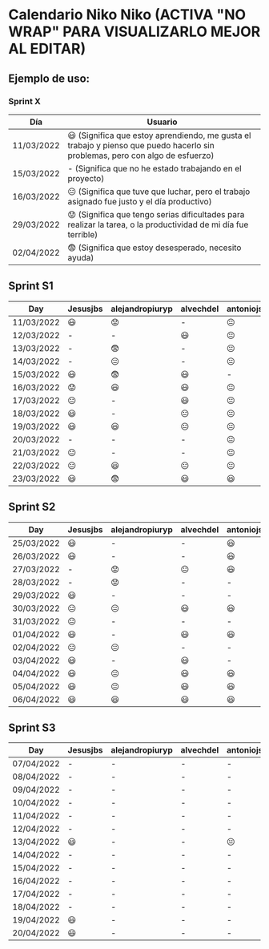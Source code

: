 # Calendario Niko Niko (ACTIVA "NO WRAP" PARA VISUALIZARLO MEJOR AL EDITAR)

## Ejemplo de uso:
### Sprint X 
| Día          |  Usuario  |
| ------------ | ------------- |
|  11/03/2022  |  :smiley: (Significa que estoy aprendiendo, me gusta el trabajo y pienso que puedo hacerlo sin problemas, pero con algo de esfuerzo)  |
|  15/03/2022  |  - (Significa que no he estado trabajando en el proyecto)  |
|  16/03/2022  |  :neutral_face:  (Significa que tuve que luchar, pero el trabajo asignado fue justo y el día productivo)  |
|  29/03/2022  |  :worried: (Significa que tengo serias dificultades para realizar la tarea, o la productividad de mi día fue terrible)  |
|  02/04/2022  |  :fearful:   (Significa que estoy desesperado, necesito ayuda)  |

## Sprint S1
| Day         |  Jesusjbs     |  alejandropiuryp  |  alvechdel       |  antoniojss1  |  antoniope33  |  eveyugyug        |  ferherque    |  Javitoox       |  javivm17     |  JJosePP          |  JoseCarlosMorales  |  manmogvil    |  maribelrb22  |  NoSoyDani     |
| ------------| ------------- | ----------------- | ---------------- | ------------- | ------------- | ----------------- | ------------- | --------------- | ------------- | ----------------- | ------------------- | ------------- | ------------- | -------------- |
|  11/03/2022 |   :smiley:    |   :worried:       |      -           |       :neutral_face:       |   :worried:   |   :smiley:        |   :worried:   |    :smiley:     |       -       |    :smiley:       |     :smiley:        |   :worried:   |       -       |   :smiley:     |
|  12/03/2022 |     -         |       -           |   :smiley:       |       :neutral_face:       |   :worried:   |   :smiley:        |   :smiley:    |    :smiley:     |      :smiley: |    :neutral_face: |     -               |         -     |   :smiley:    |   :smiley:     |
|  13/03/2022 |     -         |   :fearful:       |      -           |   :neutral_face:  |   :worried:   |   :worried:       |   :smiley:    |    :fearful:    |      :smiley: |    :neutral_face: |     -               |         -     |   :smiley:    |    -           |
|  14/03/2022 | -             |   :neutral_face:  |      -           |   :neutral_face:   |   :worried:    |   :fearful:       | :neutral_face:|    :worried:    |      :smiley: |    :smiley:       |     :fearful:       |   :worried:   |   :smiley:    |   :smiley:     |
|  15/03/2022 | :smiley:      |   :fearful:       |   :smiley:       |- |   :fearful:    |   :neutral_face:  |   -           |    :smiley:     |      :smiley: |       -           |     :fearful:       |   :smiley:    |   :smiley:    |   :smiley:     |
|  16/03/2022 | :worried:     |   :smiley:        |   :smiley:       |  :neutral_face:  |   :fearful:    |  :neutral_face:   | :neutral_face:|   :worried:     |      :smiley: |    :smiley:       |     :fearful:       |   :worried:   |   :smiley:    |   :smiley:     |
|  17/03/2022 | :neutral_face:|   -               |   :smiley:       |   :neutral_face: |  :fearful:            |  :smiley:         |  :smiley:  |   :smiley:         |      :smiley:            |    :neutral_face:              |    :neutral_face:        |   -            |   :smiley:          |   -     |
|  18/03/2022 | :smiley:      |   -               |   :neutral_face: | :neutral_face:  |   -           |  -                 |   :smiley:  |    :worried:        |      :smiley:            |    -              |     :neutral_face:          | :neutral_face:    |   :smiley:          |   :neutral_face:     |
|  19/03/2022 | :smiley:      |   :smiley:        |   :neutral_face: | :neutral_face: |   :worried:           | :neutral_face:         |  :smiley:    |   :smiley:      |      :smiley:            |    :neutral_face:              |     :neutral_face:       |     -    |   -          |   :neutral_face:     |
|  20/03/2022  |       -      |       -           |       -          |  :neutral_face:   |       :fearful:      |       :smiley:       |       -       |       :neutral_face:       |       :smiley:        |       :smiley:       |      :neutral_face:    |       -       |       -       |       :smiley:       |
|  21/03/2022  |   :neutral_face:  |       -      |   - |  :neutral_face:  |      :fearful:       |       :smiley:       |       -       |       :fearful:      |      :smiley:       |       -       |       :neutral_face:      |       -       |       :smiley:      |       -       |
|  22/03/2022  |    :neutral_face:  |   :smiley:  |   :neutral_face: |   :neutral_face:   |     :fearful:      |       :neutral_face:       |  :neutral_face:  |       -       |       :smiley:       |       :neutral_face:       |     :neutral_face:     |      :neutral_face:       |       :neutral_face:     |       :neutral_face:       |
|  23/03/2022  |    :smiley:       |    :fearful: |   :smiley:       |  :smiley:        |      :fearful:       |       :neutral_face:       |     :worried:     |       -       |       -        |      :smiley:             |         -        |      :worried:       |       :neutral_face:          |       -      |

## Sprint S2
| Day           |  Jesusjbs  |  alejandropiuryp  |  alvechdel  |  antoniojss1  |  antoniope33  |  eveyugyug  |  ferherque  |  Javitoox  |  javivm17  |  JJosePP  |  JoseCarlosMorales  |  manmogvil  |  maribelrb22  |  NoSoyDani  |
| ------------ | ------------- | ------------- | ------------- | ------------- | ------------- | ------------- | ------------- | ------------- | ------------- | ------------- | ------------- | ------------- | ------------- | ------------- |
|  25/03/2022  |     :smiley:  |       -       |       -       |     :smiley:     |       :neutral_face:       |       -       | :neutral_face:|:neutral_face: | :smiley:      |       -       |       -       |    :smiley:   |       :smiley:  |       -       |
|  26/03/2022  |     :smiley:  |       -       |       -       |     :smiley:     |       :neutral_face:       |       -       |  :smiley:     |       -       |  -            | :neutral_face:|:neutral_face: |       -       |       :smiley:  |       -       |
|  27/03/2022  |    -          |    :worried:  | :neutral_face:|    :smiley:    |       -       |     :smiley:  |       -       |:worried:      | :smiley:      | :neutral_face:|       -       |       -       |       :worried: | :neutral_face:|
|  28/03/2022  |       -       |    :worried:  |       -       |       -       |       :neutral_face:       |     :smiley:  |       -       |:smiley:       | :smiley:      |       :smiley:|       -       |       -       |       :worried: |  :smiley:     |
|  29/03/2022  |    :smiley:   |       -       |       -       |       -       |       :worried:       |    :smiley:   | :neutral_face:|:fearful:      | :smiley:      |       :smiley:|:neutral_face: |     :smiley:  |       :smiley:  |       -       |
|  30/03/2022  | :neutral_face:| :neutral_face:|    :smiley:   |     :smiley:    |       :neutral_face:       |     :smiley:  | :neutral_face:|:neutral_face: | :smiley:      |       :smiley:|:neutral_face: |     :smiley:  | :neutral_face:  | :smiley:      |
|  31/03/2022  | :neutral_face:|       -       |       -       |       -       |       -       |       -       |       -       |      :neutral_face:       |       :smiley:       |       -       |       -       |       -       |       :smiley:       |    :smiley:     |
|  01/04/2022  |    :smiley:   |       -       | :smiley:      |   :smiley:    |       -       |    :smiley:   |       -       |       :smiley:       |       :smiley:       |       -       |       :smiley:       |       -       |       :smiley:       |       -       |
|  02/04/2022  | :neutral_face:|       :neutral_face:       |       -       |       -       |       -       |    :smiley:   |       -       |    :smiley:   |       :smiley:       |       :smiley:       |      :smiley:      |    :smiley:   |       :smiley:       |       -       |
|  03/04/2022  |     :smiley:  |       -       |  :smiley:     |       -       |       :worried:       |    -          |       -       |    :smiley:   |       :smiley:       |       :neutral_face:       |       -      |    :smiley:   |       :smiley:       |      :smiley:       |
|  04/04/2022  |    :smiley:   | :neutral_face:|  :smiley:     |      :smiley: |       :fearful:       | :neutral_face:|       -       |       :worried:       |       :smiley:       |       :smiley:       |      :smiley:       |       -       |       -       |       :smiley:       |
|  05/04/2022  |    :smiley:   | :neutral_face:|  :smiley:     |    :smiley:    |       :neutral_face:       |    :smiley:          |   :smiley:  |       :fearful:      |       :smiley:       |       :smiley:       |      :smiley:       |  :smiley:     |       :smiley:       |       :smiley:       |
|  06/04/2022  |    :smiley:   |       :smiley:      |  :smiley:     |       :smiley:       |       :smiley:       |    :smiley:          |   :smiley:    |       :smiley:       |       :smiley:       |       :neutral_face:       |       :smiley:      |   :smiley:   |  :smiley:     |       :smiley:       |

## Sprint S3
| Day           |  Jesusjbs  |  alejandropiuryp  |  alvechdel  |  antoniojss1  |  antoniope33  |  eveyugyug    |  ferherque    |  Javitoox     |     javivm17  |    JJosePP    |JoseCarlosMorales|  manmogvil  |  maribelrb22  |  NoSoyDani  |
| ------------ | ------------- | ------------- | ------------- | ------------- | ------------- | ------------- | ------------- | ------------- | ------------- | ------------- | ------------- | ------------- | ------------- | ----------- |
|  07/04/2022  |       -       |       -       |       -       |       -       |       -       |       -       |       -       |  :smiley:     |       -       |       -       |       -       |       -       |    :smiley:   |     -       |
|  08/04/2022  |       -       |       -       |       -       |       -       |       -       |       -       |       -       |       -       |       -       |       -       |       -       |       -       |    :smiley:   |     -       |
|  09/04/2022  |       -       |       -       |       -       |       -       |       -       |       -       |       -       |   :smiley:    |       -       |       -       |       -       |       -       |       -       |     -       |
|  10/04/2022  |       -       |       -       |       -       |       -       |       -       |  :smiley:     |   :smiley:    |       -       |       -       |       -       |       -       |       -       |       -       |     -       |
|  11/04/2022  |       -       |       -       |       -       |       -       |       -       |       -       |       -       |       -       |       -       |       -       |       -       |  :smiley:     |       -       |     -       |
|  12/04/2022  |       -       |       -       |       -       |       -       |       -       |       -       |       -       |       -       |       -       |       -       |    :smiley:   |  :smiley:     |       -       |     -       |
|  13/04/2022  |    :smiley:   |       -       |       -       |:neutral_face: |       -       |       -       |:neutral_face: |:neutral_face: |       -       |       -       |       -       |  :smiley:     |       -       |     -       |
|  14/04/2022  |       -       |       -       |       -       |       -       |       -       |       -       |       -       |      -        |       -       |       -       |       -       |       -       |       -       |     -       |
|  15/04/2022  |       -       |       -       |       -       |       -       |       -       |       -       |       -       |      -        |       -       |       -       |       -       |       -       |       -       |     -       |
|  16/04/2022  |       -       |       -       |       -       |       -       |       -       |       -       |       -       |      -        |       -       |       -       |       -       |       -       |       -       |     -       |
|  17/04/2022  |       -       |       -       |       -       |       -       |       -       |       -       |       -       |:neutral_face: |       -       |       -       |       -       |       -       |       -       |     -       |
|  18/04/2022  |       -       |       -       |       -       |       -       |       -       |       -       |       -       |      -        |       -       |       -       |    :smiley:   |       -       |       -       |     -       |
|  19/04/2022  |    :smiley:   |       -       |       -       |       -       |       -       |       -       |   :smiley:    |      -        |       -       |       -       |    :smiley:   |       -       |       -       |     -       |
|  20/04/2022  |    :smiley:   |       -       |       -       |    -          |       -       |       -       |   :smiley:    |     -         |       -       |       -       |        -      |       -       |       -       |     -       |

